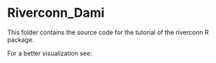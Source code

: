 # Riverconn_Dami

This folder contains the source code for the tutorial of the riverconn R package. 

For a better visualization see: 
